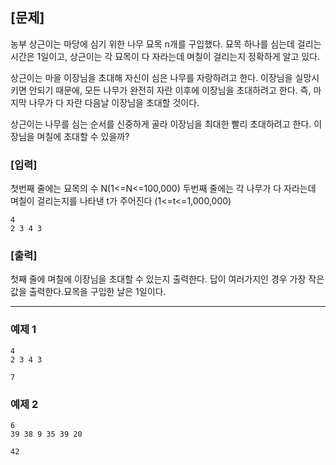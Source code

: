 ## [문제]

농부 상근이는 마당에 심기 위한 나무 묘목 n개를 구입했다. 묘목 하나를 심는데 걸리는 시간은 1일이고, 상근이는 각 묘목이 다 자라는데 며칠이 걸리는지 정확하게 알고 있다.

상근이는 마을 이장님을 초대해 자신이 심은 나무를 자랑하려고 한다. 이장님을 실망시키면 안되기 때문에, 모든 나무가 완전히 자란 이후에 이장님을 초대하려고 한다. 즉, 마지막 나무가 다 자란 다음날 이장님을 초대할 것이다.

상근이는 나무를 심는 순서를 신중하게 골라 이장님을 최대한 빨리 초대하려고 한다. 이장님을 며칠에 초대할 수 있을까?

### [입력]

첫번째 줄에는 묘목의 수 N(1<=N<=100,000)
두번째 줄에는 각 나무가 다 자라는데 며칠이 걸리는지를 나타낸 t가 주어진다 (1<=t<=1,000,000)

```
4
2 3 4 3
```

### [출력]

첫째 줄에 며칠에 이장님을 초대할 수 있는지 출력한다. 답이 여러가지인 경우 가장 작은 값을 출력한다.묘목을 구입한 날은 1일이다.

---

### 예제 1

```
4
2 3 4 3
```

```
7
```

### 예제 2

```
6
39 38 9 35 39 20
```

```
42
```
